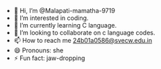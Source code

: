 - 👋 Hi, I’m @Malapati-mamatha-9719
- 👀 I’m interested in coding.
- 🌱 I’m currently learning C language.
- 💞️ I’m looking to collaborate on c language codes.
- 📫 How to reach me 24b01a0586@svecw.edu.in
- 😄 Pronouns: she
- ⚡ Fun fact: jaw-dropping

<!---
Malapati-mamatha-9719/Malapati-mamatha-9719 is a ✨ special ✨ repository because its `README.md` (this file) appears on your GitHub profile.
You can click the Preview link to take a look at your changes.
--->

